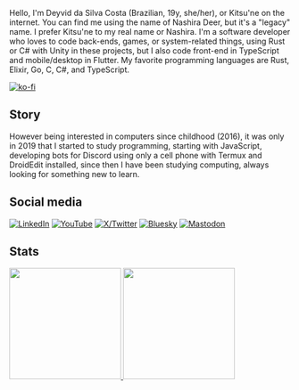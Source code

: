 Hello, I'm Deyvid da Silva Costa (Brazilian, 19y, she/her), or Kitsu'ne on the internet. You can find me using the name of Nashira Deer, but it's a "legacy" name. I prefer Kitsu'ne to my real name or Nashira. I'm a software developer who loves to code back-ends, games, or system-related things, using Rust or C# with Unity in these projects, but I also code front-end in TypeScript and mobile/desktop in Flutter. My favorite programming languages are Rust, Elixir, Go, C, C#, and TypeScript.

[![ko-fi](https://ko-fi.com/img/githubbutton_sm.svg)](https://ko-fi.com/H2H4NKWWN)

## Story

However being interested in computers since childhood (2016), it was only in 2019 that I started to study programming, starting with JavaScript, developing bots for Discord using only a cell phone with Termux and DroidEdit installed, since then I have been studying computing, always looking for something new to learn.

## Social media

[![LinkedIn](https://img.shields.io/badge/Linkedin-0077B5?style=for-the-badge&logo=linkedin&logoColor=white)](https://linkedin.com/in/nashiradeer)
[![YouTube](https://img.shields.io/badge/YouTube-FF0000?style=for-the-badge&logo=youtube&logoColor=white)](https://www.youtube.com/NashiraDeer)
[![X/Twitter](https://img.shields.io/badge/X%2FTwitter-000000?style=for-the-badge&logo=x&logoColor=white)](https://www.twitter.com/nashiradeer)
[![Bluesky](https://img.shields.io/badge/Bluesky-0285FF?style=for-the-badge&logo=bluesky&logoColor=white)](https://bsky.app/profile/nashiradeer.com)
[![Mastodon](https://img.shields.io/badge/Mastodon-6364FF?style=for-the-badge&logo=mastodon&logoColor=white)](https://mastodon.social/@nashiradeer)

## Stats

<a href="https://github.com/nashiradeer">
  <img height=200 src="https://nashiradeer-github-readme-stats.vercel.app/api?username=nashiradeer&theme=midnight-purple&show_icons=true&count_private=true" />
</a>
<a href="https://github.com/nashiradeer">
  <img height=200 src="https://nashiradeer-github-readme-stats.vercel.app/api/top-langs/?username=nashiradeer&theme=midnight-purple&layout=donut&langs_count=6&size_weight=0.5&count_weight=0.5&hide=shaderlab,hlsl,cmake" />
</a>
